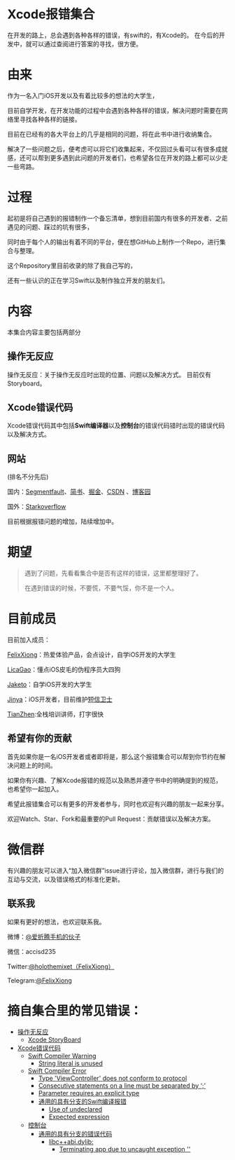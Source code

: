 # Xcode报错集合



在开发的路上，总会遇到各种各样的错误，有swift的，有Xcode的。
在今后的开发中，就可以通过查阅进行答案的寻找，很方便。

# 由来

作为一名入门iOS开发以及有着比较多的想法的大学生，

目前自学开发，在开发功能的过程中会遇到各种各样的错误，解决问题时需要在网络里寻找各种各样的链接。

目前在已经有的各大平台上的几乎是相同的问题，将在此书中进行收纳集合。

解决了一些问题之后，便考虑可以将它们收集起来，不仅回过头看可以有很多成就感，还可以帮到更多遇到此问题的开发者们，也希望各位在开发的路上都可以少走一些弯路。

# 过程

起初是将自己遇到的报错制作一个备忘清单，想到目前国内有很多的开发者、之前遇见的问题、踩过的坑有很多，

同时由于每个人的输出有着不同的平台，便在想GitHub上制作一个Repo，进行集合与整理。

这个Repository里目前收录的除了我自己写的，

还有一些认识的正在学习Swift以及制作独立开发的朋友们。

# 内容

本集合内容主要包括两部分

## 操作无反应

操作无反应：关于操作无反应时出现的位置、问题以及解决方式。
目前仅有Storyboard。

## Xcode错误代码

Xcode错误代码其中包括**Swift编译器**以及**控制台**的错误代码错时出现的错误代码以及解决方式。

## 网站

(排名不分先后)

国内：[Segmentfault](https://segmentfault.com)、[简书](https://www.jianshu.com/)、[掘金](https://juejin.im/timeline)、[CSDN](http://blog.csdn.net) 、[博客园](https://www.cnblogs.com)

国外：[Starkoverflow](https://stackoverflow.com)

目前根据报错问题的增加，陆续增加中。

# 期望

> 遇到了问题，先看看集合中是否有这样的错误，这里都整理好了。
>
> 在遇到错误的时候，不要慌，不要气馁，你不是一个人。

# 目前成员

目前加入成员：

[FelixXiong](https://github.com/FelixXiong)：热爱体验产品，会点设计，自学iOS开发的大学生

[LicaGao](https://github.com/LicaGao)：懂点iOS皮毛的伪程序员大四狗

[Jaketo](https://bladderofculture.blogspot.com)：自学iOS开发的大学生 

[Jinya](http://jinya.me)：iOS开发者，目前维护[短信卫士](https://itunes.apple.com/cn/app/%E7%9F%AD%E4%BF%A1%E5%8D%AB%E5%A3%AB/id1317407948?mt=8)

[TianZhen](http://www.tianzhen.tech):全栈培训讲师，打字很快

## 希望有你的贡献

首先如果你是一名iOS开发者或者即将是，那么这个报错集合可以帮到你节约在解决问题上的时间。

如果你有兴趣、了解Xcode报错的规范以及熟悉并遵守书中的明确提到的规范，也希望你一起加入。

希望此报错集合可以有更多的开发者参与，同时也欢迎有兴趣的朋友一起来分享。

欢迎Watch、Star、Fork和最重要的Pull Request：贡献错误以及解决方案。

# 微信群

有兴趣的朋友可以进入“加入微信群”issue进行评论，加入微信群，进行与我们的互动与交流，以及错误格式的标准化更新。

## 联系我

如果有更好的想法，也欢迎联系我。

微博：[@爱折腾手机的伙子](https://weibo.com/5210076054/profile?rightmod=1&wvr=6&mod=personinfo&is_all=1)

微信：accisd235

Twitter:[@holothemixet（FelixXiong）](https://twitter.com/holothemixet)

Telegram:[@FelixXiong](t.me/FelixXiong)


# 摘自集合里的常见错误：

* [操作无反应](No-response/README.md)
  * [Xcode StoryBoard](No-response/Xcode-Storyboard.md)
* [Xcode错误代码](Xcode-Error-Code/README.md)
    * [Swift Compiler Warning](Xcode-Error-Code/Swift-Compiler/Swift-Compiler-Warning/README.md)
      * [String literal is unused](Xcode-Error-Code/Swift-Compiler/Swift-Compiler-Warning/String-literal-is-unused.md)
    * [Swift Compiler Error](Xcode-Error-Code/Swift-Compiler/Swift-Compiler-Error/README.md)
      * [Type 'ViewController' does not conform to protocol](Xcode-Error-Code/Swift-Compiler/Swift-Compiler-Error/Type-'ViewController'-does-not-conform-to-protocol.md)
      * [Consecutive statements on a line must be separated by ‘;’](Xcode-Error-Code/Swift-Compiler/Swift-Compiler-Error/Consecutive-statements-on-a-line-must-be-separated-by-‘;’.md)
      * [Parameter requires an explicit type](Xcode-Error-Code/Swift-Compiler/Swift-Compiler-Error/Parameter-requires-an-explicit-type.md)
      * [通用的具有分支的Swift编译报错](Xcode-Error-Code/Swift-Compiler/Swift-Compiler-Error/Generic-Swift-Compile-Error-with-Branch/README.md)
        * [Use of undeclared](Xcode-Error-Code/Swift-Compiler/Swift-Compiler-Error/Generic-Swift-Compile-Error-with-Branch/Use-of-undeclared.md)
        * [Expected expression](Xcode-Error-Code/Swift-Compiler/Swift-Compiler-Error/Generic-Swift-Compile-Error-with-Branch/Expected-expression.md)
  * [控制台](Xcode-Error-Code/Console/README.md)
    * [通用的具有分支的错误代码](Xcode-Error-Code/Console/Universal-branching/README.md)
      * [libc++abi.dylib:](Xcode-Error-Code/Console/Universal-branching/libcabidylib/libcabidylib.md)
        * [Terminating app due to uncaught exception ''](Xcode-Error-Code/Console/Universal-branching/libcabidylib/Terminating-app-due-to-uncaught-exception.md)
